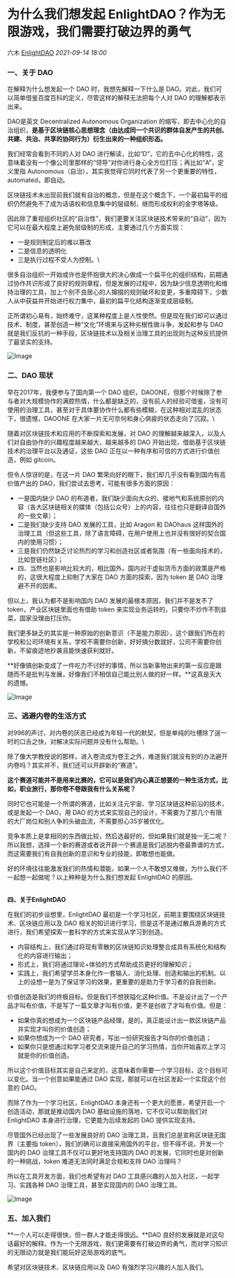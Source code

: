 # 为什么我们想发起 EnlightDAO？作为无限游戏，我们需要打破边界的勇气

&#x20;六木 [EnlightDAO](javascript:void\(0\);) _2021-09-14 18:00_

### **一、关于 DAO**

在解释为什么想发起一个 DAO 时，我想先解释一下什么是 DAO。对此，我们可以简单借鉴百度百科的定义，尽管这样的解释无法把每个人对 DAO 的理解都表示出来。

DAO是英文 Decentralized Autonomous Organization 的缩写，即去中心化的自治组织，**是基于区块链核心思想理念（由达成同一个共识的群体自发产生的共创、共建、共治、共享的协同行为）衍生出来的一种组织形态。**

我们经常会看到不同的人对 DAO 进行解读，比如“D”，它的去中心化的特性，这意味着没有一个像公司里那样的“领导”对你进行身心全方位打压；再比如“A”，定义里指 Autonomous（自治），其实我觉得它同时代表了另一个更重要的特性，automated，即自动。

区块链技术未出现前我们就有自治的概念，但是在这个概念下，一个最初扁平的组织仍然避免不了成为话语权和信息集中的层级制，继而形成权利的金字塔等级。

因此除了重视组织社区的“自治性”，我们更要关注区块链技术带来的“自动”，因为它可以在最大程度上避免层级制的形成，主要通过几个方面实现：

* 一是规则制定后的难以篡改
* 二是信息的透明化
* 三是执行过程不受人为控制。\


很多自治组织一开始或许也是怀抱很大的决心做成一个扁平化的组织结构，前期通过协作共识形成了良好的规则章程，但是发展的过程中，因为缺少信息透明化和维持治理的工具，加上个别不良居心的人撺掇的规则破坏和变更，多重障碍下，少数人从中获益并开始进行权力集中，最初的扁平化结构逐渐变成层级制。

正所谓初心易有，始终难守，这某种程度上是人性使然。但是现在我们却可以通过技术、制度，甚至创造一种“文化”环境来与这种劣根性做斗争，发起和参与 DAO 就是我们反抗的一种手段，区块链技术以及相关治理工具的出现则为这种反抗提供了最坚实的支持。

![Image](https://mmbiz.qpic.cn/mmbiz\_jpg/h3KrqkcKTVfzIPGczuiaHALV18R8mvuTMNlxHvwRB1u4ILianicz64SaVhjv4D2M8EkjiawE8DT9f3vgsTiaCYFuU7g/640?wx\_fmt=jpeg\&tp=webp\&wxfrom=5\&wx\_lazy=1\&wx\_co=1)

### **二、DAO 现状**

早在2017年，我便参与了国内第一个 DAO 组织，DAOONE，但那个时候除了参与者对大规模协作的满腔热情，什么都是缺乏的，没有前人的经验可借鉴，没有可使用的治理工具，甚至对于具体要协作什么都有些模糊，在这种相对混乱的状态下，很遗憾，DAOONE 在大家一片无可奈何和身心俱疲的状态走向了沉寂。\


随着对区块链技术和应用的不断探索和发展，对 DAO 的理解越来越深入，以及人们对自由协作的兴趣程度越来越大，越来越多的 DAO 开始出现，借助基于区块链技术的治理平台以及通证，这些 DAO 正在以一种有序和可信的方式进行价值创造，例如 gitcoin。

但令人惊讶的是，在这一片 DAO 繁荣向好的眼下，我们却几乎没有看到国内有高价值产出的 DAO，我们尝试去思考，可能有很多方面的原因：

* 一是国内缺少 DAO 的布道者，我们缺少面向大众的、接地气和系统原创的内容（各大区块链相关的媒体（包括公众号）上的内容，往往也只是翻译自国外的一些文章）；
* 二是我们缺少支持 DAO 发展的工具，比如 Aragon 和 DAOhaus 这样国外的治理工具（但这些工具，除了语言障碍，在用户使用上也并没有很好的契合国内的使用习惯）；
* 三是我们仍然缺乏讨论热烈的学习和创造社区或者氛围（有一些面向技术的，比如登链社区）；
* 四、当然也是影响比较大的，相比国外，国内对于虚拟货币方面的政策是严格的，这很大程度上抑制了大家在 DAO 方面的探索，因为 token 是 DAO 治理避不开的因素。

但以上，我认为都不是影响国内 DAO 发展的最根本原因，我们并不是发不了 token，产业区块链里面也有借助 token 来实现业务运转的，只要你不炒作不割韭菜，国家没理由打压你。

我们更多缺乏的其实是一种原始的创新意识（不是能力原因），这个跟我们所在的学校和公司环境有关系，学校不需要你创新，好好搞分数就好，公司不需要你创新，不留痕迹地抄袭且能快速获利就好。

**好像搞创新变成了一件吃力不讨好的事情，所以当新事物出来的第一反应是跟随而不是批判与发展，好像我们不相信自己能比别人做的好一样。**这真是天大的遗憾。

![Image](https://mmbiz.qpic.cn/mmbiz\_jpg/h3KrqkcKTVfzIPGczuiaHALV18R8mvuTMNt98ZCciaQ702VxXYc6kZKVA0y58dQdVuxKLwph06qbTQjefDbjgkbA/640?wx\_fmt=jpeg\&tp=webp\&wxfrom=5\&wx\_lazy=1\&wx\_co=1)



### **三、逃避内卷的生活方式** 

对996的声讨，对内卷的厌恶已经成为年轻一代的默契，但是单纯的吐槽除了逞一时的口舌之快，对解决实际问题并没有什么帮助。\


除了像大学教授说的那样，进入卷流成为卷王之外，难道我们就没有别的办法避开内卷吗？其实并不，我们还可以开辟新的“赛道”。

**这个赛道可能并不是用来比赛的，它可以是我们内心真正想要的一种生活方式，比如，职业旅行，那你卷不卷跟我有什么关系呢？**

同时它也可能是一个所谓的赛道，比如关注元宇宙、学习区块链这种前沿的技术，或是发起一个 DAO，用 DAO 的方式来实现自己的设计，不需要为了那几个有限的大厂岗位和别人争的头破血流，不需要担心35岁被优化。

竞争本质上是拿相同的东西做比较，然后选最好的，但如果我们就是独一无二呢？所以我想，选择一个新的赛道或者说开辟一个赛道是我们逃脱内卷最靠谱的方式，而这需要我们有自我创新的意识和专业的技能，即敢想也能做。

好的环境往往能激发我们的热情和潜能，如果一个人不敢想又难做，为什么我们不一起想一起做呢？以上种种是为什么我们想发起 EnlightDAO 的原因。

\
**四、关于EnlightDAO**

在我们的初步设想里，EnlightDAO 最初是一个学习社区，前期主要围绕区块链技术、区块链应用以及 DAO 相关的知识进行学习，但是这不是通过散兵游勇的方式进行，我们希望探索一套科学的方式来实现从学习到创造。

* 内容结构上，我们通过将现有零散的区块链知识处理整合成具有系统化和结构化的内容进行输出；
* 形式上，我们将通过理论+体验的方式帮助成员更好的理解知识；
* 实践上，我们希望学员本身化作一套输入、消化处理、创造和输出的机制。以上的设想一是为了保证学习的效果，更重要的是助力于学习者的自我创新。

价值创造是我们的终极目标。但是我们不想狭隘化这种价值。不是设计出了一个产品才叫有价值，不是写了一篇文章才叫有价值，更不是创收了才叫有价值。但是：

* 如果你真的想成为一个区块链产品经理，是的，真正能设计出一款区块链产品并实现才叫你的价值创造；
* 如果你想成为一个 DAO 研究者，写出一份研究报告才叫你的价值创造；
* 如果你只是想通过和学习者交流来提升自己的学习热情，当你开始喜欢上学习就是你的价值创造。

所以这个价值目标其实是自己来定的，这意味着你需要一个学习目标，这个目标可以变化。当一个创意如果能通过 DAO 实现，那就可以在社区发起一个实现这个创意的 DAO。

而除了作为一个学习社区，EnlightDAO 本身还有一个更大的愿景，希望开启一个创造活动，那就是推动国内 DAO 基础设施的落地，它不仅可以帮助我们对 EnlightDAO 本身进行治理，它更能为后续发起的 DAO 提供实现支持。

尽管国外已经出现了一些发展良好的 DAO 治理工具，且我们总是宣称区块链无国界（主要指 token），我们的确可以直接采用国外的平台，但不得不说，开发一个国内的 DAO 治理工具不仅可以更好地支持国内 DAO 的发展，它同时也是对创新的一种挑战，token 难道无法同时满足合规和支持 DAO 治理吗？

所以在工具开发方面，我们也希望有对 DAO 工具感兴趣的人加入社区，一起学习、实践各种 DAO 治理工具，甚至实现国内的 DAO 治理工具。

![Image](https://mmbiz.qpic.cn/mmbiz\_jpg/h3KrqkcKTVfzIPGczuiaHALV18R8mvuTMRnGAlRRU4KibB6OhS8GA8u8TiaB1ORPhicqH9DHG66zhYvOePnZMAOeLA/640?wx\_fmt=jpeg\&tp=webp\&wxfrom=5\&wx\_lazy=1\&wx\_co=1)



### **五、加入我们**

**一个人可以走得很快，但一群人才能走得很远。**DAO 良好的发展就是对这句话最好的解释。作为一个无限游戏，我们更需要有打破边界的勇气，而对学习知识的无限动力就是我们能玩好这局游戏的底气。

希望对区块链技术、区块链应用以及 DAO 有强烈学习兴趣的人加入我们。
